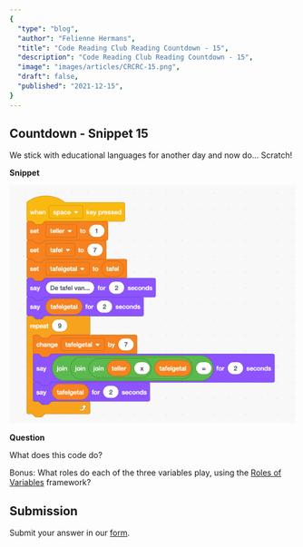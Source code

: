 ```yaml
---
{
  "type": "blog",
  "author": "Felienne Hermans",
  "title": "Code Reading Club Reading Countdown - 15",
  "description": "Code Reading Club Reading Countdown - 15",
  "image": "images/articles/CRCRC-15.png",
  "draft": false,
  "published": "2021-12-15",
}
---
```




## Countdown - Snippet 15

We stick with educational languages for another day and now do... Scratch!

**Snippet**

![CRCRC-14](/images/articles/CRCRC-14.png)

**Question**

What does this code do?

Bonus: What roles do each of the three variables play, using the [Roles of Variables](https://citeseerx.ist.psu.edu/viewdoc/download?doi=10.1.1.102.5359&rep=rep1&type=pdf) framework?

## Submission

Submit your answer in our [form](https://forms.gle/241ak21gMu1fRada6).
